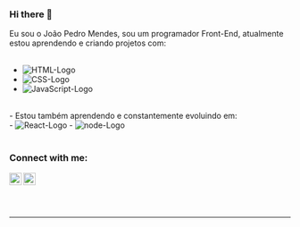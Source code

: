 ### Hi there 👋

Eu sou o João Pedro Mendes, sou um programador Front-End, atualmente estou aprendendo e criando projetos com:
<br><br>
-  <img src="https://img.shields.io/badge/HTML5-E34F26?style=for-the-badge&logo=html5&logoColor=white" alt="HTML-Logo" />
- <img src="https://img.shields.io/badge/CSS3-1572B6?style=for-the-badge&logo=css3&logoColor=white" alt="CSS-Logo" />
- <img src="https://img.shields.io/badge/JavaScript-F7DF1E?style=for-the-badge&logo=javascript&logoColor=black" alt="JavaScript-Logo" />
<br>
- Estou também aprendendo e constantemente evoluindo em:
<br>
- <img src="https://img.shields.io/badge/react%20os-0088CC?style=for-the-badge&logo=reactos&logoColor=white" alt="React-Logo" />
- <img src="https://img.shields.io/badge/Node.js-43853D?style=for-the-badge&logo=node.js&logoColor=white" alt="node-Logo" />
<br><br>

### Connect with me:

<p>
 <a target="_blank" href="https://www.linkedin.com/in/jo%C3%A3o-pedro-mendes-16a48623a/"><img align="left" alt="LinkedIn" width="22px" src="https://cdn.jsdelivr.net/npm/simple-icons@v3/icons/linkedin.svg" /></a>

  <a target="_blank" href="https://jpmendezz.github.io/JP-Portfolio/">
<img align="left" alt="icone do instagram uma camera dentro de um quadrado" width="22px" src="https://cdn.jsdelivr.net/npm/simple-icons@v3/icons/instagram.svg" />
</a>
</p>
  
  <br><br>



<br><hr>
